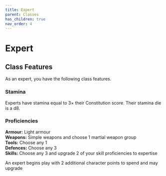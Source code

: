 ```yaml
---
title: Expert
parent: Classes
has_children: true
nav_order: 4
---
```


# Expert

## Class Features
As an expert, you have the following class features.

### Stamina
Experts have stamina equal to 3× their Constitution score. Their stamina die is a d8.

### Proficiencies
**Armour:** Light armour<br>
**Weapons:** Simple weapons and choose 1 martial weapon group<br>
**Tools:** Choose any 1<br>
**Defences:** Choose any 3<br>
**Skills:** Choose any 3 and upgrade 2 of your skill proficiencies to expertise

An expert begins play with 2 additional character points to spend and may upgrade 
